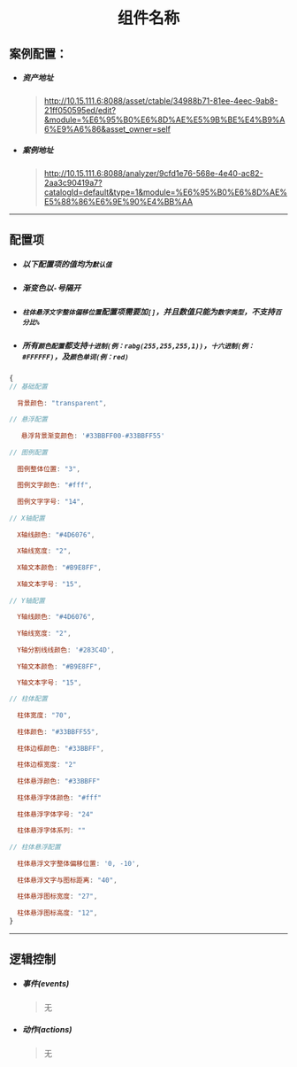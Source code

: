 <h1 align="center">组件名称</h1>

## 案例配置：

- ##### 资产地址

  > http://10.15.111.6:8088/asset/ctable/34988b71-81ee-4eec-9ab8-21ff050595ed/edit?&module=%E6%95%B0%E6%8D%AE%E5%9B%BE%E4%B9%A6%E9%A6%86&asset_owner=self

- ##### 案例地址

  > http://10.15.111.6:8088/analyzer/9cfd1e76-568e-4e40-ac82-2aa3c90419a7?catalogId=default&type=1&module=%E6%95%B0%E6%8D%AE%E5%88%86%E6%9E%90%E4%BB%AA

------

## 配置项

- ##### 以下配置项的值均为`默认值`

- ##### 渐变色以`-`号隔开

- ##### `柱体悬浮文字整体偏移位置`配置项需要加`[]`，并且数值只能为`数字类型`，不支持`百分比%`

- ##### 所有`颜色配置`都支持`十进制(例：rabg(255,255,255,1))`，`十六进制(例：#FFFFFF)`，及`颜色单词(例：red)`

```js
{
// 基础配置
    
  背景颜色: "transparent",
      
// 悬浮配置
      
   悬浮背景渐变颜色: '#33BBFF00-#33BBFF55'
      
// 图例配置
      
  图例整体位置: "3",
      
  图例文字颜色: "#fff",
      
  图例文字字号: "14",
      
// X轴配置
      
  X轴线颜色: "#4D6076",
      
  X轴线宽度: "2",
      
  X轴文本颜色: "#B9E8FF",
      
  X轴文本字号: "15",
      
// Y轴配置
      
  Y轴线颜色: "#4D6076",
      
  Y轴线宽度: "2",
      
  Y轴分割线线颜色: '#283C4D',
      
  Y轴文本颜色: "#B9E8FF",
      
  Y轴文本字号: "15",

// 柱体配置
      
  柱体宽度: "70",
      
  柱体颜色: "#33BBFF55",
      
  柱体边框颜色: "#33BBFF",
      
  柱体边框宽度: "2"
    
  柱体悬浮颜色: "#33BBFF"
    
  柱体悬浮字体颜色: "#fff"
    
  柱体悬浮字体字号: "24"
    
  柱体悬浮字体系列: ""
    
// 柱体悬浮配置
    
  柱体悬浮文字整体偏移位置: '0, -10',
      
  柱体悬浮文字与图标距离: "40",
      
  柱体悬浮图标宽度: "27",
      
  柱体悬浮图标高度: "12",
}
```

------

## 逻辑控制

- ##### 事件(events)

  > 无

- ##### 动作(actions)

  > 无
  
  